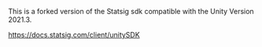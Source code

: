 This is a forked version of the Statsig sdk compatible with the Unity Version 2021.3.

https://docs.statsig.com/client/unitySDK
